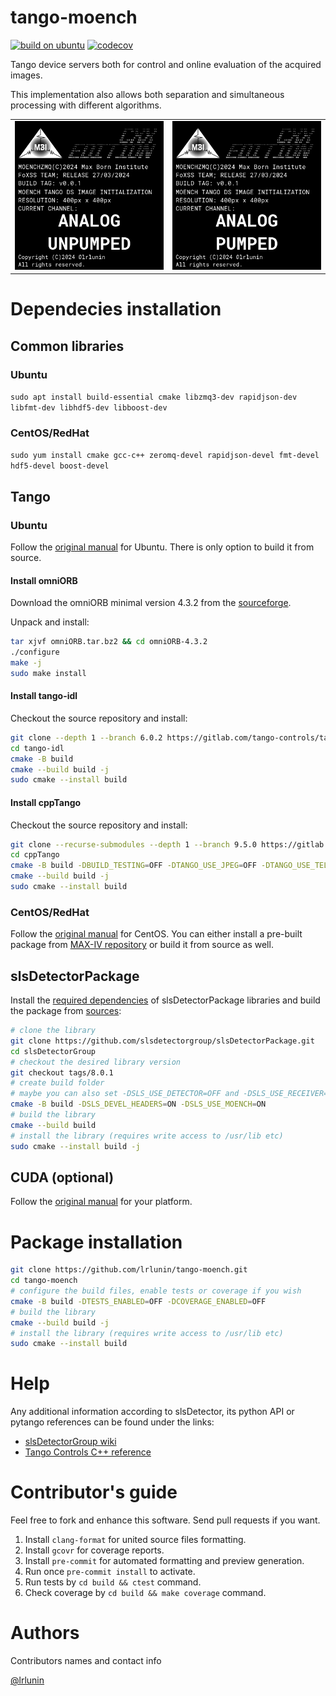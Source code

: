 # tango-moench

[![build on ubuntu](https://github.com/lrlunin/tango-moench/actions/workflows/build-and-test.yml/badge.svg)](https://github.com/lrlunin/tango-moench/actions/workflows/build-and-test.yml)
[![codecov](https://codecov.io/gh/lrlunin/tango-moench/graph/badge.svg?token=LL0LMRQDJP)](https://codecov.io/gh/lrlunin/tango-moench)

Tango device servers both for control and online evaluation of the acquired images.

This implementation also allows both separation and simultaneous processing with different algorithms.

| | |
|-|-| 
| ![](resources/preview_ANALOG_UNPUMPED.png) | ![](resources/preview_ANALOG_PUMPED.png) | 

# Dependecies installation

## Common libraries

### Ubuntu

`sudo apt install build-essential cmake libzmq3-dev rapidjson-dev libfmt-dev libhdf5-dev libboost-dev`

### CentOS/RedHat

`sudo yum install cmake gcc-c++ zeromq-devel rapidjson-devel fmt-devel hdf5-devel boost-devel`

## Tango

### Ubuntu

Follow the [original manual](https://gitlab.com/tango-controls/cppTango/-/blob/main/INSTALL.md) for Ubuntu. There is only option to build it from source.

#### Install omniORB

Download the omniORB minimal version 4.3.2 from the [sourceforge](https://sourceforge.net/projects/omniorb/files/omniORB/omniORB-4.3.2/omniORB-4.3.2.tar.bz2/download).

Unpack and install:

```bash
tar xjvf omniORB.tar.bz2 && cd omniORB-4.3.2
./configure
make -j 
sudo make install
```

#### Install tango-idl

Checkout the source repository and install:

```bash
git clone --depth 1 --branch 6.0.2 https://gitlab.com/tango-controls/tango-idl.git
cd tango-idl
cmake -B build
cmake --build build -j
sudo cmake --install build
```

#### Install cppTango

Checkout the source repository and install:

```bash
git clone --recurse-submodules --depth 1 --branch 9.5.0 https://gitlab.com/tango-controls/cppTango.git
cd cppTango
cmake -B build -DBUILD_TESTING=OFF -DTANGO_USE_JPEG=OFF -DTANGO_USE_TELEMETRY=OFF -DCMAKE_BUILD_TYPE=Release
cmake --build build -j
sudo cmake --install build
```

### CentOS/RedHat

Follow the [original manual](https://tango-controls.readthedocs.io/en/latest/installation/tango-on-linux.html#centos) for CentOS. You can either install a pre-built package from [MAX-IV repository](http://pubrepo.maxiv.lu.se/rpm/el9/x86_64/) or build it from source as well.

## slsDetectorPackage

Install the [required dependencies](https://slsdetectorgroup.github.io/devdoc/dependencies.html) of slsDetectorPackage libraries and build the package from [sources](https://github.com/slsdetectorgroup/slsDetectorPackage):

```bash
# clone the library
git clone https://github.com/slsdetectorgroup/slsDetectorPackage.git
cd slsDetectorGroup
# checkout the desired library version
git checkout tags/8.0.1
# create build folder
# maybe you can also set -DSLS_USE_DETECTOR=OFF and -DSLS_USE_RECEIVER=OFF if somehow you have to save space
cmake -B build -DSLS_DEVEL_HEADERS=ON -DSLS_USE_MOENCH=ON
# build the library
cmake --build build
# install the library (requires write access to /usr/lib etc)
sudo cmake --install build -j
```

## CUDA (optional)

Follow the [original manual](https://docs.nvidia.com/cuda/cuda-installation-guide-linux/index.html#package-manager-installation) for your platform.

# Package installation

```bash
git clone https://github.com/lrlunin/tango-moench.git
cd tango-moench
# configure the build files, enable tests or coverage if you wish
cmake -B build -DTESTS_ENABLED=OFF -DCOVERAGE_ENABLED=OFF
# build the library
cmake --build build -j
# install the library (requires write access to /usr/lib etc)
sudo cmake --install build
```

# Help

Any additional information according to slsDetector, its python API or pytango references can be found under the links:

* [slsDetectorGroup wiki](https://slsdetectorgroup.github.io/devdoc/pydetector.html)
* [Tango Controls C++ reference](https://tango-controls.readthedocs.io/en/latest/getting-started/development/cpp/index.html)

# Contributor's guide

Feel free to fork and enhance this software. Send pull requests if you want. 

1. Install `clang-format` for united source files formatting.
2. Install `gcovr` for coverage reports.
3. Install `pre-commit` for automated formatting and preview generation.
4. Run once `pre-commit install` to activate.
5. Run tests by `cd build && ctest` command.
6. Check coverage by `cd build && make coverage` command.

# Authors

Contributors names and contact info

[@lrlunin](https://github.com/lrlunin)
